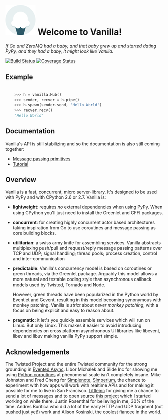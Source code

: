 # ![Vanilla](docs/images/vanilla-logo.png) Welcome to Vanilla!

*If Go and ZeroMQ had a baby, and that baby grew up and started dating PyPy,
and they had a baby, it might look like Vanilla.*

[![Build Status](https://travis-ci.org/cablehead/vanilla.svg?branch=master)](https://travis-ci.org/cablehead/vanilla) [![Coverage Status](https://coveralls.io/repos/cablehead/vanilla/badge.png?branch=master)](https://coveralls.io/r/cablehead/vanilla?branch=master)

## Example

```python

    >>> h = vanilla.Hub()
    >>> sender, recver = h.pipe()
    >>> h.spawn(sender.send, 'Hello World')
    >>> recver.recv()
    'Hello World'
```

## Documentation

Vanilla's API is still stabilizing and so the documentation is also still
coming together:

- [Message passing primitives](docs/primitives.md)
- [Tutorial](docs/tutorial.md)

## Overview

Vanilla is a fast, concurrent, micro server-library. It's designed to be used
with PyPy and with CPython 2.6 or 2.7. Vanilla is:

- **lightweight**: requires *no* external dependencies when using PyPy. When
  using CPython you'll just need to install the Greenlet and CFFI packages.

- **concurrent**: for creating highly concurrent actor based architectures
  taking inspiration from Go to use coroutines and message passing as core
  building blocks.

- **utilitarian**: a swiss army knife for assembling services. Vanilla
  abstracts multiplexing push/pull and request/reply message passing patterns
  over TCP and UDP; signal handling; thread pools; process creation, control and
  inter-communication

- **predictable**: Vanilla's concurrency model is based on coroutines or green
  threads, via the Greenlet package. Arguably this model allows a more natural
  and testable coding style than asynchronous callback models used by Twisted,
  Tornado and Node.

  However, green threads have been popularized in the Python world by Eventlet
  and Gevent, resulting in this model becoming synonymous with monkey patching.
  Vanilla is *strict* about *never monkey patching*, with a focus on being
  explicit and easy to reason about.

- **pragmatic**: it let's you quickly assemble services which will run on
  Linux. But only Linux. This makes it easier to avoid introducing dependencies
  on cross platform asynchronous UI libraries like libevent, libev and libuv
  making vanilla PyPy support simple.

## Acknowledgements

The Twisted Project and the entire Twisted community for the strong grounding
in [Evented Async][]. Libor Michalek and Slide Inc for showing me using [Python
coroutines][] at phenomenal scale isn't completely insane. Mike Johnston and
Fred Cheng for [Simplenote][], [Simperium][], the chance to experiment with how
apps will work with realtime APIs and for making it possible for me to live in
San Francisco. [Littleinc][] for giving me a chance to send a lot of messages
and to open source [this project][] which I started working on while there.
Justin Rosenthal for believing in me, 30% of the time. Andres Buritica who did
a lot of the early HTTP and UDP fragment (not pushed just yet!) work and Alison
Kosinski, the coolest fiancee in the world.

[Evented Async]:
    http://twistedmatrix.com/documents/8.2.0/core/howto/async.html
    "Evented Async"

[Python coroutines]: https://github.com/slideinc/gogreen   "Python coroutines"
[Simplenote]:        http://simplenote.com/                "Simplenote"
[Simperium]:         https://simperium.com/                "Simperium"
[Littleinc]:         http://littleinc.com                  "Littleinc"
[this project]:      https://github.com/cablehead/vanilla  "Vanilla"
